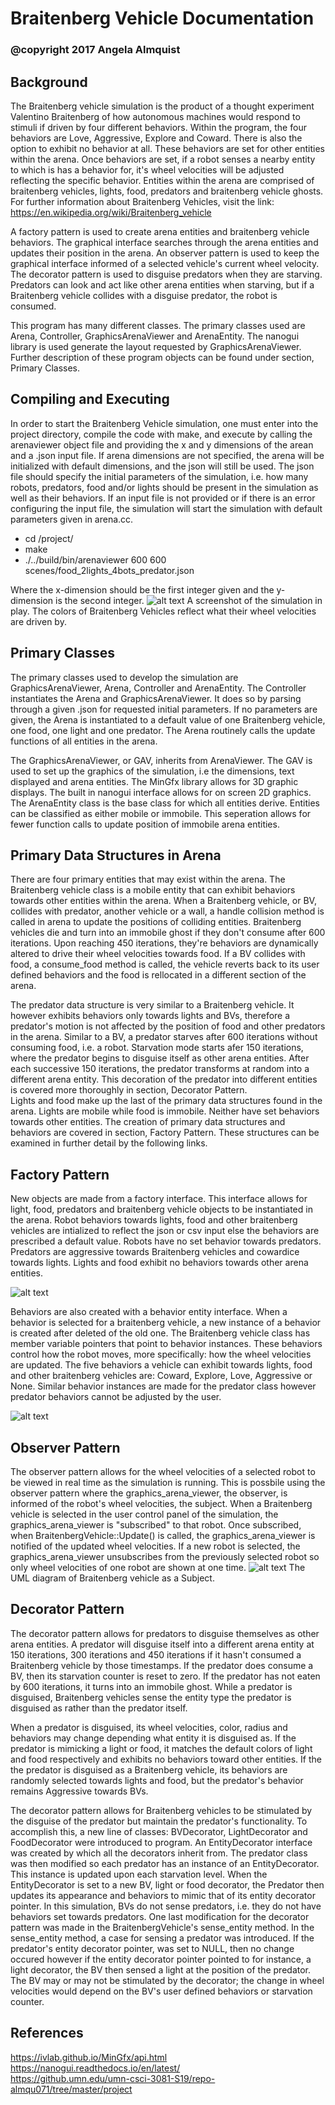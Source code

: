 # Braitenberg Vehicle Documentation
### @copyright 2017 Angela Almquist
## Background
The Braitenberg vehicle simulation is the product of a thought experiment
Valentino Braitenberg of how autonomous machines would respond to stimuli
if driven by four different behaviors. Within the program, the four behaviors
are Love, Aggressive, Explore and Coward. There is also the option to exhibit
no behavior at all. These behaviors are set for other entities within the 
arena. Once behaviors are set, if a robot senses a nearby entity to which is has a behavior
for, it's wheel velocities will be adjusted reflecting the specific behavior. Entities within the arena are comprised of braitenberg vehicles, lights, food, predators and braitenberg vehicle ghosts. For further information
about Braitenberg Vehicles, visit the link: <br />
 https://en.wikipedia.org/wiki/Braitenberg_vehicle <br />
 
 A factory pattern is used to create arena entities and braitenberg vehicle behaviors. 
 The graphical interface searches through the arena entities and updates their position in the arena. An observer pattern is used to keep the graphical interface informed of a selected vehicle's current wheel velocity. The
decorator pattern is used to disguise predators when they are starving.
Predators can look and act like other arena entities when starving, but if a 
Braitenberg vehicle collides with a disguise predator, the robot is consumed.

This program has many different classes. The primary classes used are 
Arena, Controller, GraphicsArenaViewer and ArenaEntity. The nanogui 
library is used generate the layout requested by GraphicsArenaViewer.
Further description of these program objects can be found under section, 
Primary Classes.
 
## Compiling and Executing
In order to start the Braitenberg Vehicle simulation, one must enter 
into the project directory, compile the code with make, and execute
by calling the arenaviewer object file and providing the x and
y dimensions of the arean and a .json 
input file. If arena dimensions are not specified, the arena will be 
initialized with default dimensions, and the json will still be used. 
The json file should specify the initial parameters
of the simulation, i.e. how many robots, predators, food and/or lights
should be present in the simulation as well as their behaviors. If an 
input file is not provided or if there is an error configuring the
input file, the simulation will start the simulation with default
parameters given in arena.cc.
 - cd <path>/project/
 - make
 - ./../build/bin/arenaviewer 600 600 scenes/food_2lights_4bots_predator.json

Where the x-dimension should be the first integer given and the y-dimension is
the second integer.
![alt text](https://github.com/4ngelaMarie/BraitenbergVehicle/blob/master/project/docs/images/Simulation.png)
 A screenshot of the simulation in play. The colors of Braitenberg Vehicles
 reflect what their wheel velocities are driven by.

## Primary Classes
The primary classes used to develop the simulation are GraphicsArenaViewer, Arena, Controller and ArenaEntity. The Controller instantiates the Arena and GraphicsArenaViewer. It does so by parsing through a given
.json for requested initial parameters. If no parameters are given,
the Arena is instantiated to a default value of one Braitenberg vehicle,
one food, one light and one predator. The Arena routinely calls the update functions of 
all entities in the arena. <br />

The GraphicsArenaViewer, or GAV, inherits 
from ArenaViewer. The GAV is used to set up the graphics of the simulation, 
i.e the dimensions, text displayed and arena entities. The MinGfx library
allows for 3D graphic displays. The built in nanogui interface allows for
on screen 2D graphics. <br />
The ArenaEntity class is the base class for which all entities derive. Entities can be classified as either mobile or immobile. This seperation allows for fewer function calls to update position of immobile arena entities.

## Primary Data Structures in Arena
There are four primary entities that may exist within the arena. The Braitenberg vehicle class is a mobile entity that can
exhibit behaviors towards other entities within the arena. When a Braitenberg
vehicle, or BV, collides with predator, another vehicle or a wall, a handle collision method is called
in arena to update the positions of colliding entities. Braitenberg vehicles die
and turn into an immobile ghost if they don't consume after 600 iterations. 
Upon reaching 450 iterations, they're behaviors are dynamically altered to 
drive their wheel velocities towards food. If a BV collides
with food, a consume_food method is called, the vehicle reverts back to its
user defined behaviors and the food is rellocated in a different section of the arena. <br />

The predator data structure is very similar to a Braitenberg vehicle. It however 
exhibits behaviors only towards lights and BVs, therefore a 
predator's motion is not affected by the position of food and other predators
in the arena. Similar to a BV, a predator starves after 600 iterations without 
consuming food, i.e. a robot. Starvation mode starts afer 150 iterations, where
the predator begins to disguise itself as other arena entities. After each
successive 150 iterations, the predator transforms at random into a different 
arena entity. This decoration of the predator into different entities is covered
more thoroughly in section, Decorator Pattern. <br />
Lights and food make up the last of the primary data structures found in 
the arena. Lights are mobile while food is immobile. Neither have set
behaviors towards other entities. The creation of primary data structures 
and behaviors are covered in section, Factory Pattern. These structures can be 
examined in further detail by the following links.

## Factory Pattern
New objects are made from a factory interface. This interface allows for
light, food, predators and braitenberg vehicle objects to be instantiated 
in the arena. Robot behaviors towards lights, food 
and other braitenberg vehicles are intialized to reflect the
json or csv input else the behaviors are prescribed a default value. 
Robots have no set behavior towards predators. Predators are aggressive towards Braitenberg
vehicles and cowardice towards lights. Lights and food exhibit no behaviors
towards other arena entities. 

![alt text](https://github.com/4ngelaMarie/BraitenbergVehicle/blob/master/project/docs/images/FactoryEntity.png)
 
Behaviors are also created with a behavior entity interface. When a behavior is selected for a braitenberg vehicle, a 
new instance of a behavior is created after deleted of the old one.
The Braitenberg vehicle class has member variable pointers that point
to behavior instances. These behaviors control how the robot moves,
more specifically: how the wheel velocities are updated. The five behaviors
a vehicle can exhibit towards lights, food and other braitenberg vehicles
are: Coward, Explore, Love, Aggressive or None. Similar behavior instances
are made for the predator class however predator behaviors cannot be adjusted by the user.

![alt text](https://github.com/4ngelaMarie/BraitenbergVehicle/blob/master/project/docs/images/Behaviors.png)

 ## Observer Pattern
The observer pattern allows for the wheel velocities of a selected
robot to be viewed in real time as the simulation is running. This is
possbile using the observer pattern where the graphics_arena_viewer,
the observer, is informed of the robot's wheel velocities, the subject.
When a Braitenberg vehicle is selected in the user control panel of the
simulation, the graphics_arena_viewer is "subscribed" to that robot. 
Once subscribed, when BraitenbergVehicle::Update() is called, the
graphics_arena_viewer is notified of the updated wheel velocities.
If a new robot is selected, the graphics_arena_viewer unsubscribes from the previously selected robot so only 
wheel velocities of one robot are shown at one time. 
![alt text](https://github.com/4ngelaMarie/BraitenbergVehicle/blob/master/project/docs/images/Subject.png)
The UML diagram of Braitenberg vehicle as a Subject.

## Decorator Pattern
The decorator pattern allows for predators to disguise themselves as
other arena entities. A predator will disguise itself into a different
arena entity at 150 iterations, 300 iterations and 450 iterations if it
hasn't consumed a Braitenberg vehicle by those timestamps. If the predator
does consume a BV, then its starvation counter is reset to zero. If the
predator has not eaten by 600 iterations, it turns into an immobile ghost.
While a predator is disguised, Braitenberg vehicles sense the entity type
the predator is disguised as rather than the predator itself. <br />

When a predator is disguised, its wheel velocities, color, radius and behaviors may
change depending what entity it is disguised as. If the predator is mimicking 
a light or food, it matches the default colors of light
and food respectively and exhibits no behaviors toward other entities. 
If the the predator is disguised as a Braitenberg vehicle, its 
behaviors are randomly selected towards lights and food, but the predator's
behavior remains Aggressive towards BVs. <br />

The decorator pattern allows for Braitenberg vehicles to be stimulated by the
disguise of the predator but maintain the predator's functionality. To accomplish
this, a new line of classes: BVDecorator, LightDecorator and FoodDecorator were 
introduced to program. An EntityDecorator interface was created by which all the 
decorators inherit from. The predator class was then modified so each predator
has an instance of an EntityDecorator. This instance is updated upon each
starvation level. When the EntityDecorator is set to a new BV, light or food
decorator, the Predator then updates its appearance and behaviors to mimic
that of its entity decorator pointer. In this simulation, BVs do not sense
predators, i.e. they do not have behaviors set towards predators. 
One last modification for the decorator pattern was made in the BraitenbergVehicle's 
sense_entity method. In the sense_entity method, a case for
sensing a predator was introduced. If the predator's entity decorator pointer, was
set to NULL, then no change occured however if the entity decorator pointer pointed to
for instance, a light decorator, the BV then sensed a light at the position of the
predator. The BV may or may not be stimulated by the decorator; the change in 
wheel velocities would depend on the BV's user defined behaviors or starvation counter.

## References
https://ivlab.github.io/MinGfx/api.html <br />
https://nanogui.readthedocs.io/en/latest/ <br />
https://github.umn.edu/umn-csci-3081-S19/repo-almqu071/tree/master/project
